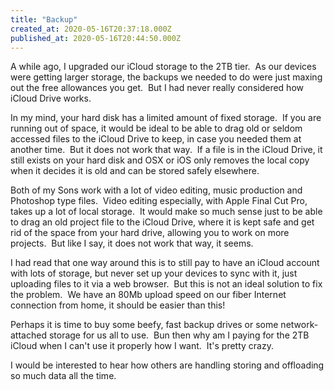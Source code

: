 ```yaml
---
title: "Backup"
created_at: 2020-05-16T20:37:18.000Z
published_at: 2020-05-16T20:44:50.000Z
---
```

A while ago, I upgraded our iCloud storage to the 2TB tier.  As our devices were getting larger storage, the backups we needed to do were just maxing out the free allowances you get.  But I had never really considered how iCloud Drive works.

In my mind, your hard disk has a limited amount of fixed storage.  If you are running out of space, it would be ideal to be able to drag old or seldom accessed files to the iCloud Drive to keep, in case you needed them at another time.  But it does not work that way.  If a file is in the iCloud Drive, it still exists on your hard disk and OSX or iOS only removes the local copy when it decides it is old and can be stored safely elsewhere.

Both of my Sons work with a lot of video editing, music production and Photoshop type files.  Video editing especially, with Apple Final Cut Pro, takes up a lot of local storage.  It would make so much sense just to be able to drag an old project file to the iCloud Drive, where it is kept safe and get rid of the space from your hard drive, allowing you to work on more projects.  But like I say, it does not work that way, it seems.

I had read that one way around this is to still pay to have an iCloud account with lots of storage, but never set up your devices to sync with it, just uploading files to it via a web browser.  But this is not an ideal solution to fix the problem.  We have an 80Mb upload speed on our fiber Internet connection from home, it should be easier than this!

Perhaps it is time to buy some beefy, fast backup drives or some network-attached storage for us all to use.  Bun then why am I paying for the 2TB iCloud when I can't use it properly how I want.  It's pretty crazy.

I would be interested to hear how others are handling storing and offloading so much data all the time.
